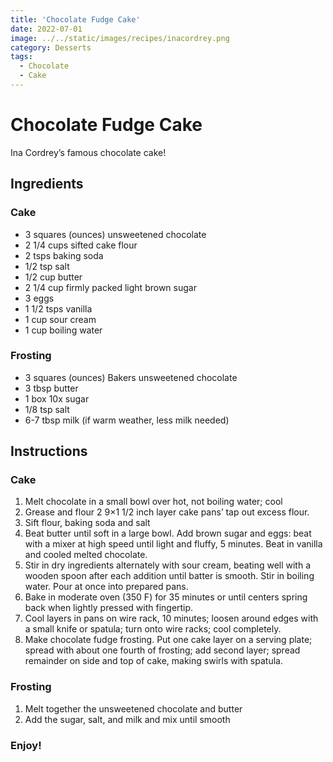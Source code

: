 ```yaml
---
title: 'Chocolate Fudge Cake'
date: 2022-07-01
image: ../../static/images/recipes/inacordrey.png
category: Desserts
tags: 
  - Chocolate
  - Cake
---
```



# Chocolate Fudge Cake

Ina Cordrey’s famous chocolate cake!
  
## Ingredients

### Cake
- 3 squares (ounces) unsweetened chocolate
- 2 1/4 cups sifted cake flour
- 2 tsps baking soda
- 1/2 tsp salt
- 1/2 cup butter
- 2 1/4 cup firmly packed light brown sugar
- 3 eggs
- 1 1/2 tsps vanilla
- 1 cup sour cream
- 1 cup boiling water

### Frosting
- 3 squares (ounces) Bakers unsweetened chocolate
- 3 tbsp butter
- 1 box 10x sugar
- 1/8 tsp salt
- 6-7 tbsp milk (if warm weather, less milk needed)

## Instructions

### Cake
1. Melt chocolate in a small bowl over hot, not boiling water; cool
2. Grease and flour 2 9×1 1/2 inch layer cake pans’ tap out excess flour.
3. Sift flour, baking soda and salt
4. Beat butter until soft in a large bowl. Add brown sugar and eggs: beat with a mixer at high speed until light and fluffy, 5 minutes. Beat in vanilla and cooled melted chocolate.
5. Stir in dry ingredients alternately with sour cream, beating well with a wooden spoon after each addition until batter is smooth. Stir in boiling water. Pour at once into prepared pans.
6. Bake in moderate oven (350 F) for 35 minutes or until centers spring back when lightly pressed with fingertip.
7. Cool layers in pans on wire rack, 10 minutes; loosen around edges with a small knife or spatula; turn onto wire racks; cool completely.
8. Make chocolate fudge frosting. Put one cake layer on a serving plate; spread with about one fourth of frosting; add second layer; spread remainder on side and top of cake, making swirls with spatula.

### Frosting
1. Melt together the unsweetened chocolate and butter
2. Add the sugar, salt, and milk and mix until smooth

### Enjoy!

